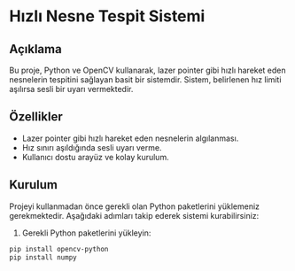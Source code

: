 # Hızlı Nesne Tespit Sistemi

## Açıklama

Bu proje, Python ve OpenCV kullanarak, lazer pointer gibi hızlı hareket eden nesnelerin tespitini sağlayan basit bir sistemdir. Sistem, belirlenen hız limiti aşılırsa sesli bir uyarı vermektedir. 

## Özellikler

- Lazer pointer gibi hızlı hareket eden nesnelerin algılanması.
- Hız sınırı aşıldığında sesli uyarı verme.
- Kullanıcı dostu arayüz ve kolay kurulum.

## Kurulum

Projeyi kullanmadan önce gerekli olan Python paketlerini yüklemeniz gerekmektedir. Aşağıdaki adımları takip ederek sistemi kurabilirsiniz:

1. Gerekli Python paketlerini yükleyin:
```bash
pip install opencv-python
pip install numpy
